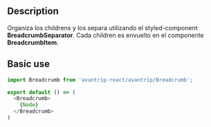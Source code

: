 ## Description
Organiza los childrens y los separa utilizando el
styled-component **BreadcrumbSeparator**. Cada children es
envuelto en el componente **BreadcrumbItem**.

## Basic use

```javascript
import Breadcrumb from 'avantrip-react/avantrip/Breadcrumb';

export default () => (
  <Breadcrumb>
    {Node}
  </Breadcrumb>
)
```
